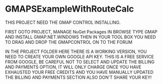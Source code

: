 # GMAPSExampleWithRouteCalc
THIS PROJECT NEED THE GMAP CONTROL INSTALLING.

FIRST GOTO PROJECT, MANAGE NuGet Packages
IN BROWSE TYPE GMAP AND INSTALL GMAP.NET.WINDOWS
THEN IN YOUR TOOL BOX YOU NEED TO DRAG AND DROP THE GMAPCONTROL ON TO THE FORUM

IN THE PROJECT FOLDER HERE THERE IS A WORKING VERSION, YOU NEED TO CREATE YOUR OWN GOOGLE
API KEY.  THIS IS A FREE SERVICE FROM GOOGLE, BE CAREFUL NOT TO SELECT AND UPDATE THE 
BILLING AND PAYMENTS OPTION, IT WILL ONLY CHARGE ONCE YOU HAVE EXHAUSTED YOUR
FREE CREDITS AND YOU HAVE MANUALLY UPDATED THE BILLING AND PAYMENTS SECTION ALSO
DON'T SHARE YOUR KEY!
